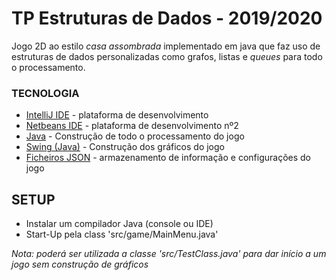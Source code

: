 # TP Estruturas de Dados - 2019/2020

Jogo 2D ao estilo *casa assombrada* implementado em java que faz uso de estruturas de dados personalizadas como grafos, listas e *queues* para todo o processamento.

### TECNOLOGIA

- [IntelliJ IDE](https://www.jetbrains.com/idea/) - plataforma de desenvolvimento
- [Netbeans IDE](https://netbeans.org/) - plataforma de desenvolvimento nº2
- [Java](https://www.java.com/) - Construção de todo o processamento do jogo
- [Swing (Java)](https://en.wikipedia.org/wiki/Swing_(Java)) - Construção dos gráficos do jogo
- [Ficheiros JSON](https://json.org/json-pt.html) - armazenamento de informação e configurações do jogo

## SETUP

- Instalar um compilador Java (console ou IDE)
- Start-Up pela class 'src/game/MainMenu.java'

*Nota: poderá ser utilizada a classe 'src/TestClass.java' para dar início a um jogo sem construção de gráficos*
